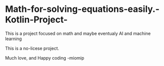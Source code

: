 # Math-for-solving-equations-easily.-Kotlin-Project-

This is a project focused on math and maybe eventualy AI and machine learning

This is a no-licese project.

Much love, and Happy coding -miomip
